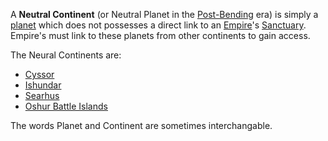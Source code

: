 A **Neutral Continent** (or Neutral Planet in the
[Post-Bending](The_Bending.md) era) is simply a
[planet](../locations/Planet.md) which does not possesses a direct link to an
[Empire](Empire.md)'s [Sanctuary](../locations/Sanctuary.md). Empire's must link
to these planets from other continents to gain access.

The Neural Continents are:

- [Cyssor](../locations/Cyssor.md)
- [Ishundar](../locations/Ishundar.md)
- [Searhus](../locations/Searhus.md)
- [Oshur Battle Islands](../locations/Oshur.md)

The words Planet and Continent are sometimes interchangable.
